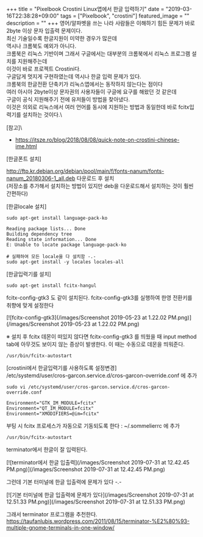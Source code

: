 +++
title = "Pixelbook Crostini Linux앱에서 한글 입력하기"
date = "2019-03-16T22:38:28+09:00"
tags = ["Pixelbook", "crostini"]
featured_image = ""
description = ""
+++
영어/알파벳을 쓰는 나라 사람들은 이해하기 힘든 문제가 바로 2byte 이상 문자 입출력 문제이다.\
최신 기술일수록 한글지원이 미약한 경우가 많은데\
역시나 크롬북도 예외가 아니다.\
크롬북은 리눅스 기반이며 그래서 구글에서는 대부분의 크롬북에서 리눅스 프로그램 설치를 지원해주는데\
이것이 바로 프로젝트 Crostini다.\
구글답게 멋지게 구현하였는데 역시나 한글 입력 문제가 있다.\
크롬북의 한글전환 단축키가 리눅스앱에서는 동작하지 않는다는 점이다\
여러 아시아 2byte이상 문자권의 사용자들이 구글에 요구를 해왔던 것 같은데\
구글이 공식 지원해주기 전에 유저들이 방법을 찾아냈다.\
이것은 의외로 리눅스에서 여러 언어를 동시에 지원하는 방법과 동일한데 바로 fcitx입력기를 설치하는 것이다.\

[참고]\
* https://itsze.ro/blog/2018/08/08/quick-note-on-crostini-chinese-ime.html

[한글폰트 설치]

http://ftp.kr.debian.org/debian/pool/main/f/fonts-nanum/fonts-nanum_20180306-1_all.deb 다운로드 후 설치\
(저장소를 추가해서 설치하는 방법이 있지만 deb을 다운로드해서 설치하는 것이 훨씬 간편하다)

[한글locale 설치]

	sudo apt-get install language-pack-ko

	Reading package lists... Done
	Building dependency tree       
	Reading state information... Done
	E: Unable to locate package language-pack-ko
	
	# 실패하여 모든 locale을 다 설치함 -.-
	sudo apt-get install -y locales locales-all
	
[한글입력기를 설치]

	sudo apt-get install fcitx-hangul

fcitx-config-gtk3 도 같이 설치된다. fcitx-config-gtk3를 실행하여 한영 전환키를 취향에 맞게 설정한다

[![fcitx-config-gtk3](/images/Screenshot 2019-05-23 at 1.22.02 PM.png)](/images/Screenshot 2019-05-23 at 1.22.02 PM.png)

※ 설치 후 fcitx 데몬이 떠있지 않다면 fcitx-config-gtk3 를 띄웠을 때 input method tab에 아무것도 보이지 않는 증상이 발생한다. 이 때는 수동으로 데몬을 띄워준다.
	
	/usr/bin/fcitx-autostart
	
[crostini에서 한글입력기를 사용하도록 설정변경]\
/etc/systemd/user/cros-garcon.service.d/cros-garcon-override.conf 에 추가

	sudo vi /etc/systemd/user/cros-garcon.service.d/cros-garcon-override.conf

	Environment="GTK_IM_MODULE=fcitx"
	Environment="QT_IM_MODULE=fcitx"
	Environment="XMODIFIERS=@im=fcitx"

부팅 시 fcitx 프로세스가 자동으로 기동되도록 한다 : ~/.sommelierrc 에 추가

	/usr/bin/fcitx-autostart

terminator에서 한글이 잘 입력된다.

[![terminator에서 한글 입출력](/images/Screenshot 2019-07-31 at 12.42.45 PM.png)](/images/Screenshot 2019-07-31 at 12.42.45 PM.png)

그런데 기본 터미널에 한글 입출력에 문제가 있다 -.-

[![기본 터미널에 한글 입출력에 문제가 있다](/images/Screenshot 2019-07-31 at 12.51.33 PM.png)](/images/Screenshot 2019-07-31 at 12.51.33 PM.png)

그래서  terminator 프로그램을 추천한다.\
https://taufanlubis.wordpress.com/2011/08/15/terminator-%E2%80%93-multiple-gnome-terminals-in-one-window/
